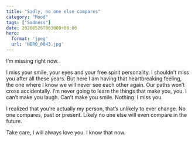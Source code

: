 ```yaml
---
title: "Sadly, no one else compares"
category: "Mood"
tags: ["Sadness"]
date: 20200526T003000+08:00
hero:
  format: 'jpeg'
  url: 'HERO_0043.jpg'
---
```

I’m missing right now.

I miss your smile, your eyes and your free spirit personality. I shouldn’t miss you after all these years. But here I am having that heartbreaking feeling, the one where I know we will never see each other again. Our paths won’t cross accidentally. I’m never going to learn the things that make you, you. I can’t make you laugh. Can’t make you smile. Nothing. I miss you.

I realized that you’re actually my person, that’s unlikely to ever change. No one compares, past or present. Likely no one else will even compare in the future.

Take care, I will always love you. I know that now.
